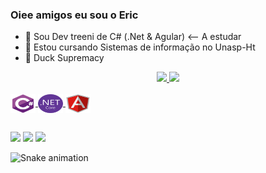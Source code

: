 ### Oiee amigos eu sou o Eric

- 💼 Sou Dev treeni de C# (.Net & Agular) <-- A estudar
- 📝 Estou cursando Sistemas de informação no Unasp-Ht
- 🦆 Duck Supremacy

<div align="center">
  <a href="https://github.com/EricAOlivei">
  <img height="150em" src="https://github-readme-stats.vercel.app/api?username=EricAOlivei&show_icons=true&theme=dark&include_all_commits=true&count_private=true"/>
  <img height="150em" src="https://github-readme-stats.vercel.app/api/top-langs/?username=EricAOlivei&layout=compact&langs_count=7&theme=dark"/>
</div>
  
  <div style="display: inline_block"><br>
  <img align="center" alt="Csharp" height="30" width="40" src="https://github.com/devicons/devicon/blob/master/icons/csharp/csharp-original.svg">
  <img align="center" alt="DotNet" height="30" width="40" src="https://github.com/devicons/devicon/blob/master/icons/dotnetcore/dotnetcore-original.svg"> 
  <img align="center" alt="Angular" height="30" width="40" src="https://github.com/devicons/devicon/blob/master/icons/angularjs/angularjs-original.svg">
  <!--<img align="center" alt="Css" height="30" width="40" src="https://github.com/devicons/devicon/blob/master/icons/css3/css3-original.svg">
  <img align="center" alt="Html" height="30" width="40" src="https://github.com/devicons/devicon/blob/master/icons/html5/html5-original.svg">
  <img align="center" alt="JS" height="30" width="40" src="https://github.com/devicons/devicon/blob/master/icons/javascript/javascript-original.svg"> -->
</div>
 
##
  
<div> 
  <a href="https://instagram.com/eric.oliveira.23" target="_blank"><img src="https://img.shields.io/badge/-Instagram-%23E4405F?style=for-the-badge&logo=instagram&logoColor=white" target="_blank"></a> 
  <a href = "mailto:oliveiras.eric2012@gmail.com"><img src="https://img.shields.io/badge/-Gmail-%23333?style=for-the-badge&logo=gmail&logoColor=white" target="_blank"></a>
  <a href="https://www.linkedin.com/in/eric-oliveira-7b90201a8/" target="_blank"><img src="https://img.shields.io/badge/-LinkedIn-%230077B5?style=for-the-badge&logo=linkedin&logoColor=white" target="_blank"></a> 
</div>
  
![Snake animation](https://github.com/EricAOlivei/EricAOlivei/blob/output/github-contribution-grid-snake.svg)
